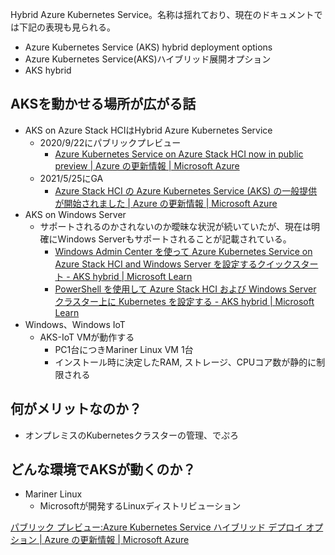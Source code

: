 Hybrid Azure Kubernetes Service。名称は揺れており、現在のドキュメントでは下記の表現も見られる。
- Azure Kubernetes Service (AKS) hybrid deployment options
- Azure Kubernetes Service(AKS)ハイブリッド展開オプション
- AKS hybrid

## AKSを動かせる場所が広がる話
- AKS on Azure Stack HCIはHybrid Azure Kubernetes Service
	- 2020/9/22にパブリックプレビュー
		- [Azure Kubernetes Service on Azure Stack HCI now in public preview | Azure の更新情報 | Microsoft Azure](https://azure.microsoft.com/ja-jp/updates/azure-kubernetes-service-on-azure-stack-hci-now-in-public-preview/)
	- 2021/5/25にGA
		- [Azure Stack HCI の Azure Kubernetes Service (AKS) の一般提供が開始されました | Azure の更新情報 | Microsoft Azure](https://azure.microsoft.com/ja-jp/updates/azure-kubernetes-service-aks-on-azure-stack-hci-is-now-generally-available/)
- AKS on Windows Server
	- サポートされるのかされないのか曖昧な状況が続いていたが、現在は明確にWindows Serverもサポートされることが記載されている。
		- [Windows Admin Center を使って Azure Kubernetes Service on Azure Stack HCI and Windows Server を設定するクイックスタート - AKS hybrid | Microsoft Learn](https://learn.microsoft.com/ja-jp/azure/aks/hybrid/setup#setting-up-an-azure-kubernetes-service-host)
		- [PowerShell を使用して Azure Stack HCI および Windows Server クラスター上に Kubernetes を設定する - AKS hybrid | Microsoft Learn](https://learn.microsoft.com/ja-jp/azure/aks/hybrid/kubernetes-walkthrough-powershell)
- Windows、Windows IoT
	- AKS-IoT VMが動作する
		- PC1台につきMariner Linux VM 1台
		- インストール時に決定したRAM, ストレージ、CPUコア数が静的に制限される

## 何がメリットなのか？
- オンプレミスのKubernetesクラスターの管理、でぷろ

## どんな環境でAKSが動くのか？
- Mariner Linux
	- Microsoftが開発するLinuxディストリビューション

[パブリック プレビュー:Azure Kubernetes Service ハイブリッド デプロイ オプション | Azure の更新情報 | Microsoft Azure](https://azure.microsoft.com/ja-jp/updates/public-preview-azure-kubernetes-service-hybrid-deployment-options/)


